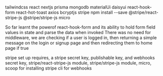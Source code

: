 tailwindcss
react
nextjs
prisma
mongodb
materialUi
daisyui
react-hook-form
react-hot-toast
axios
bcryptjs
stripe
npm install --save @stripe/react-stripe-js @stripe/stripe-js
micro



So far learnt the powerof react-hook-form and its ability to hold form field values in state and parse the data when invoked
There was no need for middleware, we are checking if a user is logged in, then returning a simple message on the login or signup page and then redirecting them to home page if true

stripe set up requires, a stripe secret key, publishable key, and webhooks secret key, stripe/react-stripe-js module, stripe/stripe-js module, micro, scoop for installing stripe cli for webhooks